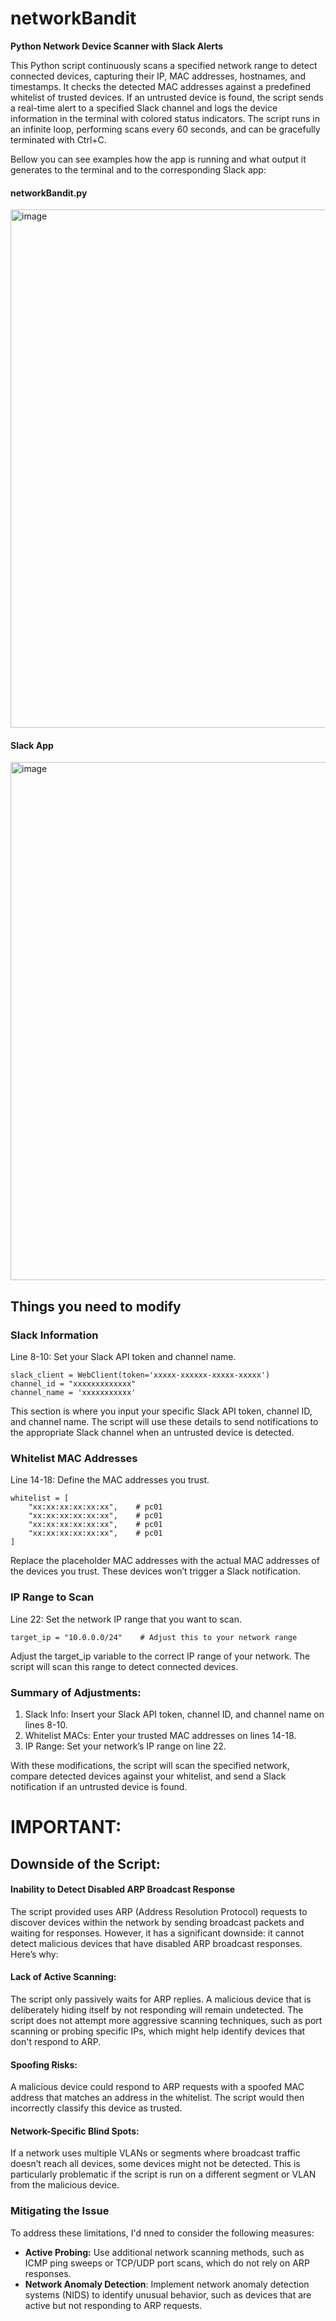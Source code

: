 # networkBandit
**Python Network Device Scanner with Slack Alerts**

This Python script continuously scans a specified network range to detect connected devices, capturing their IP, MAC addresses, hostnames, and timestamps. It checks the detected MAC addresses against a predefined whitelist of trusted devices. If an untrusted device is found, the script sends a real-time alert to a specified Slack channel and logs the device information in the terminal with colored status indicators. The script runs in an infinite loop, performing scans every 60 seconds, and can be gracefully terminated with Ctrl+C.

Bellow you can see examples how the app is running and what output it generates to the terminal and to the corresponding Slack app:

#### networkBandit.py
<img width="829" alt="image" src="https://github.com/user-attachments/assets/6f268446-354f-475a-bbba-5c6d747dbb82">


#### Slack App
<img width="829" alt="image" src="https://github.com/user-attachments/assets/e01b41ea-61f7-49e8-a21d-e5aa88ec9f59">


## Things you need to modify
### Slack Information
Line 8-10: Set your Slack API token and channel name.

    slack_client = WebClient(token='xxxxx-xxxxxx-xxxxx-xxxxx')
    channel_id = "xxxxxxxxxxxxx"
    channel_name = 'xxxxxxxxxxx' 
    
This section is where you input your specific Slack API token, channel ID, and channel name. The script will use these details to send notifications to the appropriate Slack channel when an untrusted device is detected.

### Whitelist MAC Addresses
Line 14-18: Define the MAC addresses you trust.

    whitelist = [
        "xx:xx:xx:xx:xx:xx",    # pc01
        "xx:xx:xx:xx:xx:xx",    # pc01
        "xx:xx:xx:xx:xx:xx",    # pc01
        "xx:xx:xx:xx:xx:xx",    # pc01
    ]

Replace the placeholder MAC addresses with the actual MAC addresses of the devices you trust. These devices won’t trigger a Slack notification.

### IP Range to Scan
Line 22: Set the network IP range that you want to scan.

    target_ip = "10.0.0.0/24"    # Adjust this to your network range

Adjust the target_ip variable to the correct IP range of your network. The script will scan this range to detect connected devices.

### Summary of Adjustments:
1. Slack Info: Insert your Slack API token, channel ID, and channel name on lines 8-10.
1. Whitelist MACs: Enter your trusted MAC addresses on lines 14-18.
1. IP Range: Set your network’s IP range on line 22.

With these modifications, the script will scan the specified network, compare detected devices against your whitelist, and send a Slack notification if an untrusted device is found.

# IMPORTANT:
## Downside of the Script: 
#### Inability to Detect Disabled ARP Broadcast Response
The script provided uses ARP (Address Resolution Protocol) requests to discover devices within the network by sending broadcast packets and waiting for responses. However, it has a significant downside: it cannot detect malicious devices that have disabled ARP broadcast responses. Here’s why:

#### Lack of Active Scanning:
The script only passively waits for ARP replies. A malicious device that is deliberately hiding itself by not responding will remain undetected. The script does not attempt more aggressive scanning techniques, such as port scanning or probing specific IPs, which might help identify devices that don't respond to ARP.

#### Spoofing Risks:
A malicious device could respond to ARP requests with a spoofed MAC address that matches an address in the whitelist. The script would then incorrectly classify this device as trusted.

#### Network-Specific Blind Spots:
If a network uses multiple VLANs or segments where broadcast traffic doesn’t reach all devices, some devices might not be detected. This is particularly problematic if the script is run on a different segment or VLAN from the malicious device.

### Mitigating the Issue
To address these limitations, I'd nned to consider the following measures:
- **Active Probing:** Use additional network scanning methods, such as ICMP ping sweeps or TCP/UDP port scans, which do not rely on ARP responses.
- **Network Anomaly Detection**: Implement network anomaly detection systems (NIDS) to identify unusual behavior, such as devices that are active but not responding to ARP requests.
